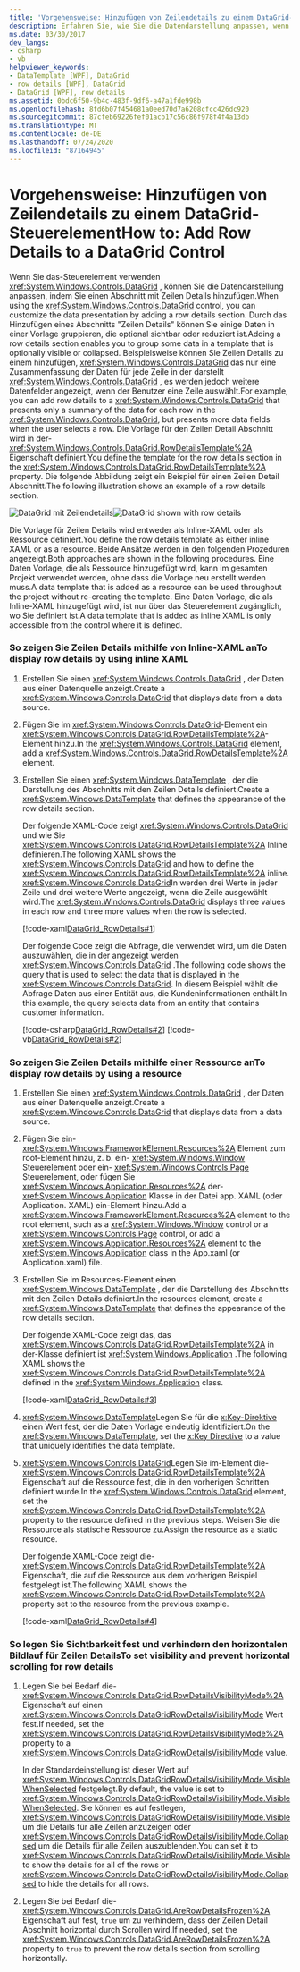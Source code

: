 ```yaml
---
title: 'Vorgehensweise: Hinzufügen von Zeilendetails zu einem DataGrid-Steuerelement'
description: Erfahren Sie, wie Sie die Datendarstellung anpassen, wenn Sie das DataGrid-Steuerelement Windows Presentation Foundation durch Hinzufügen eines Abschnitts Zeilen Details hinzufügen.
ms.date: 03/30/2017
dev_langs:
- csharp
- vb
helpviewer_keywords:
- DataTemplate [WPF], DataGrid
- row details [WPF], DataGrid
- DataGrid [WPF], row details
ms.assetid: 0bdc6f50-9b4c-483f-9df6-a47a1fde998b
ms.openlocfilehash: 8fd6b07f454681a0eed70d7a6208cfcc426dc920
ms.sourcegitcommit: 87cfeb69226fef01acb17c56c86f978f4f4a13db
ms.translationtype: MT
ms.contentlocale: de-DE
ms.lasthandoff: 07/24/2020
ms.locfileid: "87164945"
---
```

# <a name="how-to-add-row-details-to-a-datagrid-control"></a><span data-ttu-id="570d5-103">Vorgehensweise: Hinzufügen von Zeilendetails zu einem DataGrid-Steuerelement</span><span class="sxs-lookup"><span data-stu-id="570d5-103">How to: Add Row Details to a DataGrid Control</span></span>
<span data-ttu-id="570d5-104">Wenn Sie das-Steuerelement verwenden <xref:System.Windows.Controls.DataGrid> , können Sie die Datendarstellung anpassen, indem Sie einen Abschnitt mit Zeilen Details hinzufügen.</span><span class="sxs-lookup"><span data-stu-id="570d5-104">When using the <xref:System.Windows.Controls.DataGrid> control, you can customize the data presentation by adding a row details section.</span></span> <span data-ttu-id="570d5-105">Durch das Hinzufügen eines Abschnitts "Zeilen Details" können Sie einige Daten in einer Vorlage gruppieren, die optional sichtbar oder reduziert ist.</span><span class="sxs-lookup"><span data-stu-id="570d5-105">Adding a row details section enables you to group some data in a template that is optionally visible or collapsed.</span></span> <span data-ttu-id="570d5-106">Beispielsweise können Sie Zeilen Details zu einem hinzufügen, <xref:System.Windows.Controls.DataGrid> das nur eine Zusammenfassung der Daten für jede Zeile in der darstellt <xref:System.Windows.Controls.DataGrid> , es werden jedoch weitere Datenfelder angezeigt, wenn der Benutzer eine Zeile auswählt.</span><span class="sxs-lookup"><span data-stu-id="570d5-106">For example, you can add row details to a <xref:System.Windows.Controls.DataGrid> that presents only a summary of the data for each row in the <xref:System.Windows.Controls.DataGrid>, but presents more data fields when the user selects a row.</span></span> <span data-ttu-id="570d5-107">Die Vorlage für den Zeilen Detail Abschnitt wird in der- <xref:System.Windows.Controls.DataGrid.RowDetailsTemplate%2A> Eigenschaft definiert.</span><span class="sxs-lookup"><span data-stu-id="570d5-107">You define the template for the row details section in the <xref:System.Windows.Controls.DataGrid.RowDetailsTemplate%2A> property.</span></span> <span data-ttu-id="570d5-108">Die folgende Abbildung zeigt ein Beispiel für einen Zeilen Detail Abschnitt.</span><span class="sxs-lookup"><span data-stu-id="570d5-108">The following illustration shows an example of a row details section.</span></span>  
  
 <span data-ttu-id="570d5-109">![DataGrid mit Zeilendetails](./media/ndp-rowdetails.png "NDP_RowDetails")</span><span class="sxs-lookup"><span data-stu-id="570d5-109">![DataGrid shown with row details](./media/ndp-rowdetails.png "NDP_RowDetails")</span></span>  
  
 <span data-ttu-id="570d5-110">Die Vorlage für Zeilen Details wird entweder als Inline-XAML oder als Ressource definiert.</span><span class="sxs-lookup"><span data-stu-id="570d5-110">You define the row details template as either inline XAML or as a resource.</span></span> <span data-ttu-id="570d5-111">Beide Ansätze werden in den folgenden Prozeduren angezeigt.</span><span class="sxs-lookup"><span data-stu-id="570d5-111">Both approaches are shown in the following procedures.</span></span> <span data-ttu-id="570d5-112">Eine Daten Vorlage, die als Ressource hinzugefügt wird, kann im gesamten Projekt verwendet werden, ohne dass die Vorlage neu erstellt werden muss.</span><span class="sxs-lookup"><span data-stu-id="570d5-112">A data template that is added as a resource can be used throughout the project without re-creating the template.</span></span> <span data-ttu-id="570d5-113">Eine Daten Vorlage, die als Inline-XAML hinzugefügt wird, ist nur über das Steuerelement zugänglich, wo Sie definiert ist.</span><span class="sxs-lookup"><span data-stu-id="570d5-113">A data template that is added as inline XAML is only accessible from the control where it is defined.</span></span>  
  
### <a name="to-display-row-details-by-using-inline-xaml"></a><span data-ttu-id="570d5-114">So zeigen Sie Zeilen Details mithilfe von Inline-XAML an</span><span class="sxs-lookup"><span data-stu-id="570d5-114">To display row details by using inline XAML</span></span>  
  
1. <span data-ttu-id="570d5-115">Erstellen Sie einen <xref:System.Windows.Controls.DataGrid> , der Daten aus einer Datenquelle anzeigt.</span><span class="sxs-lookup"><span data-stu-id="570d5-115">Create a <xref:System.Windows.Controls.DataGrid> that displays data from a data source.</span></span>  
  
2. <span data-ttu-id="570d5-116">Fügen Sie im <xref:System.Windows.Controls.DataGrid>-Element ein <xref:System.Windows.Controls.DataGrid.RowDetailsTemplate%2A>-Element hinzu.</span><span class="sxs-lookup"><span data-stu-id="570d5-116">In the <xref:System.Windows.Controls.DataGrid> element, add a <xref:System.Windows.Controls.DataGrid.RowDetailsTemplate%2A> element.</span></span>  
  
3. <span data-ttu-id="570d5-117">Erstellen Sie einen <xref:System.Windows.DataTemplate> , der die Darstellung des Abschnitts mit den Zeilen Details definiert.</span><span class="sxs-lookup"><span data-stu-id="570d5-117">Create a <xref:System.Windows.DataTemplate> that defines the appearance of the row details section.</span></span>  
  
     <span data-ttu-id="570d5-118">Der folgende XAML-Code zeigt <xref:System.Windows.Controls.DataGrid> und wie Sie <xref:System.Windows.Controls.DataGrid.RowDetailsTemplate%2A> Inline definieren.</span><span class="sxs-lookup"><span data-stu-id="570d5-118">The following XAML shows the <xref:System.Windows.Controls.DataGrid> and how to define the <xref:System.Windows.Controls.DataGrid.RowDetailsTemplate%2A> inline.</span></span> <span data-ttu-id="570d5-119"><xref:System.Windows.Controls.DataGrid>In werden drei Werte in jeder Zeile und drei weitere Werte angezeigt, wenn die Zeile ausgewählt wird.</span><span class="sxs-lookup"><span data-stu-id="570d5-119">The <xref:System.Windows.Controls.DataGrid> displays three values in each row and three more values when the row is selected.</span></span>  
  
     [!code-xaml[DataGrid_RowDetails#1](~/samples/snippets/csharp/VS_Snippets_Wpf/datagrid_rowdetails/cs/mainwindow.xaml#1)]  
  
     <span data-ttu-id="570d5-120">Der folgende Code zeigt die Abfrage, die verwendet wird, um die Daten auszuwählen, die in der angezeigt werden <xref:System.Windows.Controls.DataGrid> .</span><span class="sxs-lookup"><span data-stu-id="570d5-120">The following code shows the query that is used to select the data that is displayed in the <xref:System.Windows.Controls.DataGrid>.</span></span> <span data-ttu-id="570d5-121">In diesem Beispiel wählt die Abfrage Daten aus einer Entität aus, die Kundeninformationen enthält.</span><span class="sxs-lookup"><span data-stu-id="570d5-121">In this example, the query selects data from an entity that contains customer information.</span></span>  
  
     [!code-csharp[DataGrid_RowDetails#2](~/samples/snippets/csharp/VS_Snippets_Wpf/datagrid_rowdetails/cs/mainwindow.xaml.cs#2)]
     [!code-vb[DataGrid_RowDetails#2](~/samples/snippets/visualbasic/VS_Snippets_Wpf/datagrid_rowdetails/vb/mainwindow.xaml.vb#2)]  
  
### <a name="to-display-row-details-by-using-a-resource"></a><span data-ttu-id="570d5-122">So zeigen Sie Zeilen Details mithilfe einer Ressource an</span><span class="sxs-lookup"><span data-stu-id="570d5-122">To display row details by using a resource</span></span>  
  
1. <span data-ttu-id="570d5-123">Erstellen Sie einen <xref:System.Windows.Controls.DataGrid> , der Daten aus einer Datenquelle anzeigt.</span><span class="sxs-lookup"><span data-stu-id="570d5-123">Create a <xref:System.Windows.Controls.DataGrid> that displays data from a data source.</span></span>  
  
2. <span data-ttu-id="570d5-124">Fügen Sie ein- <xref:System.Windows.FrameworkElement.Resources%2A> Element zum root-Element hinzu, z. b. ein- <xref:System.Windows.Window> Steuerelement oder ein- <xref:System.Windows.Controls.Page> Steuerelement, oder fügen Sie <xref:System.Windows.Application.Resources%2A> der- <xref:System.Windows.Application> Klasse in der Datei app. XAML (oder Application. XAML) ein-Element hinzu.</span><span class="sxs-lookup"><span data-stu-id="570d5-124">Add a <xref:System.Windows.FrameworkElement.Resources%2A> element to the root element, such as a <xref:System.Windows.Window> control or a <xref:System.Windows.Controls.Page> control, or add a <xref:System.Windows.Application.Resources%2A> element to the <xref:System.Windows.Application> class in the App.xaml (or Application.xaml) file.</span></span>  
  
3. <span data-ttu-id="570d5-125">Erstellen Sie im Resources-Element einen <xref:System.Windows.DataTemplate> , der die Darstellung des Abschnitts mit den Zeilen Details definiert.</span><span class="sxs-lookup"><span data-stu-id="570d5-125">In the resources element, create a <xref:System.Windows.DataTemplate> that defines the appearance of the row details section.</span></span>  
  
     <span data-ttu-id="570d5-126">Der folgende XAML-Code zeigt das, das <xref:System.Windows.Controls.DataGrid.RowDetailsTemplate%2A> in der-Klasse definiert ist <xref:System.Windows.Application> .</span><span class="sxs-lookup"><span data-stu-id="570d5-126">The following XAML shows the <xref:System.Windows.Controls.DataGrid.RowDetailsTemplate%2A> defined in the <xref:System.Windows.Application> class.</span></span>  
  
     [!code-xaml[DataGrid_RowDetails#3](~/samples/snippets/csharp/VS_Snippets_Wpf/datagrid_rowdetails/cs/app.xaml#3)]  
  
4. <span data-ttu-id="570d5-127"><xref:System.Windows.DataTemplate>Legen Sie für die [x:Key-Direktive](../../../desktop-wpf/xaml-services/xkey-directive.md) einen Wert fest, der die Daten Vorlage eindeutig identifiziert.</span><span class="sxs-lookup"><span data-stu-id="570d5-127">On the <xref:System.Windows.DataTemplate>, set the [x:Key Directive](../../../desktop-wpf/xaml-services/xkey-directive.md) to a value that uniquely identifies the data template.</span></span>  
  
5. <span data-ttu-id="570d5-128"><xref:System.Windows.Controls.DataGrid>Legen Sie im-Element die- <xref:System.Windows.Controls.DataGrid.RowDetailsTemplate%2A> Eigenschaft auf die Ressource fest, die in den vorherigen Schritten definiert wurde.</span><span class="sxs-lookup"><span data-stu-id="570d5-128">In the <xref:System.Windows.Controls.DataGrid> element, set the <xref:System.Windows.Controls.DataGrid.RowDetailsTemplate%2A> property to the resource defined in the previous steps.</span></span> <span data-ttu-id="570d5-129">Weisen Sie die Ressource als statische Ressource zu.</span><span class="sxs-lookup"><span data-stu-id="570d5-129">Assign the resource as a static resource.</span></span>  
  
     <span data-ttu-id="570d5-130">Der folgende XAML-Code zeigt die- <xref:System.Windows.Controls.DataGrid.RowDetailsTemplate%2A> Eigenschaft, die auf die Ressource aus dem vorherigen Beispiel festgelegt ist.</span><span class="sxs-lookup"><span data-stu-id="570d5-130">The following XAML shows the <xref:System.Windows.Controls.DataGrid.RowDetailsTemplate%2A> property set to the resource from the previous example.</span></span>  
  
     [!code-xaml[DataGrid_RowDetails#4](~/samples/snippets/csharp/VS_Snippets_Wpf/datagrid_rowdetails/cs/window2.xaml#4)]  
  
### <a name="to-set-visibility-and-prevent-horizontal-scrolling-for-row-details"></a><span data-ttu-id="570d5-131">So legen Sie Sichtbarkeit fest und verhindern den horizontalen Bildlauf für Zeilen Details</span><span class="sxs-lookup"><span data-stu-id="570d5-131">To set visibility and prevent horizontal scrolling for row details</span></span>  
  
1. <span data-ttu-id="570d5-132">Legen Sie bei Bedarf die- <xref:System.Windows.Controls.DataGrid.RowDetailsVisibilityMode%2A> Eigenschaft auf einen <xref:System.Windows.Controls.DataGridRowDetailsVisibilityMode> Wert fest.</span><span class="sxs-lookup"><span data-stu-id="570d5-132">If needed, set the <xref:System.Windows.Controls.DataGrid.RowDetailsVisibilityMode%2A> property to a <xref:System.Windows.Controls.DataGridRowDetailsVisibilityMode> value.</span></span>  
  
     <span data-ttu-id="570d5-133">In der Standardeinstellung ist dieser Wert auf <xref:System.Windows.Controls.DataGridRowDetailsVisibilityMode.VisibleWhenSelected> festgelegt.</span><span class="sxs-lookup"><span data-stu-id="570d5-133">By default, the value is set to <xref:System.Windows.Controls.DataGridRowDetailsVisibilityMode.VisibleWhenSelected>.</span></span> <span data-ttu-id="570d5-134">Sie können es auf festlegen, <xref:System.Windows.Controls.DataGridRowDetailsVisibilityMode.Visible> um die Details für alle Zeilen anzuzeigen oder <xref:System.Windows.Controls.DataGridRowDetailsVisibilityMode.Collapsed> um die Details für alle Zeilen auszublenden.</span><span class="sxs-lookup"><span data-stu-id="570d5-134">You can set it to <xref:System.Windows.Controls.DataGridRowDetailsVisibilityMode.Visible> to show the details for all of the rows or <xref:System.Windows.Controls.DataGridRowDetailsVisibilityMode.Collapsed> to hide the details for all rows.</span></span>  
  
2. <span data-ttu-id="570d5-135">Legen Sie bei Bedarf die- <xref:System.Windows.Controls.DataGrid.AreRowDetailsFrozen%2A> Eigenschaft auf fest, `true` um zu verhindern, dass der Zeilen Detail Abschnitt horizontal durch Scrollen wird.</span><span class="sxs-lookup"><span data-stu-id="570d5-135">If needed, set the <xref:System.Windows.Controls.DataGrid.AreRowDetailsFrozen%2A> property to `true` to prevent the row details section from scrolling horizontally.</span></span>
